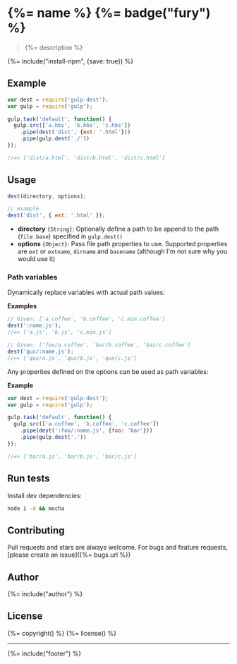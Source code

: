 # {%= name %} {%= badge("fury") %}

> {%= description %}

{%= include("install-npm", {save: true}) %}

## Example

```js
var dest = require('gulp-dest');
var gulp = require('gulp');

gulp.task('default', function() {
  gulp.src(['a.hbs', 'b.hbs', 'c.hbs'])
    .pipe(dest('dist', {ext: '.html'}))
    .pipe(gulp.dest('./'))
});

//=> ['dist/a.html', 'dist/b.html', 'dist/c.html']
```


## Usage

```js
dest(directory, options);

// example
dest('dist', { ext: '.html' });
```

- **directory** `{String}`: Optionally define a path to be append to the path (`file.base`) specified in `gulp.dest()`
- **options** `{Object}`: Pass file path properties to use. Supported properties are `ext` or `extname`, `dirname` and `basename` (although I'm not sure why you would use it)


### Path variables

Dynamically replace variables with actual path values:

**Examples**

```js
// Given: ['a.coffee', 'b.coffee', 'c.min.coffee']
dest(':name.js');
//=> ['a.js', 'b.js', 'c.min.js']

// Given: ['foo/a.coffee', 'bar/b.coffee', 'baz/c.coffee']
dest('qux/:name.js');
//=> ['qux/a.js', 'qux/b.js', 'qux/c.js']
```

Any properties defined on the options can be used as path variables:

**Example**

```js
var dest = require('gulp-dest');
var gulp = require('gulp');

gulp.task('default', function() {
  gulp.src(['a.coffee', 'b.coffee', 'c.coffee'])
    .pipe(dest(':foo/:name.js', {foo: 'bar'}))
    .pipe(gulp.dest('.'))
});

//=> ['bar/a.js', 'bar/b.js', 'bar/c.js']
```


## Run tests

Install dev dependencies:

```bash
node i -d && mocha
```

## Contributing
Pull requests and stars are always welcome. For bugs and feature requests, [please create an issue]({%= bugs.url %})

## Author
{%= include("author") %}

## License
{%= copyright() %}
{%= license() %}

***

{%= include("footer") %}